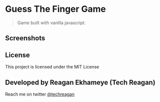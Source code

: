# Guess The Finger Game

> Game built with vanilla javascript.

## Screenshots

<!-- ![Screenshot](screenshots/20%20-%20Sign%20in.jpg) -->

## License

This project is licensed under the MIT License

## Developed by Reagan Ekhameye (Tech Reagan)

Reach me on twitter [@techreagan](https://www.twitter.com/techreagan)
